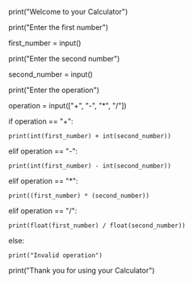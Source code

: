 print("Welcome to your Calculator")

print("Enter the first number")

first_number = input()

print("Enter the second number")

second_number = input()

print("Enter the operation")

operation = input(["+", "-", "*", "/"])

if operation == "+":

    print(int(first_number) + int(second_number))
    
elif operation == "-":

    print(int(first_number) - int(second_number))
    
elif operation == "*":

    print((first_number) * (second_number))
    
elif operation == "/":

    print(float(first_number) / float(second_number))
    
else:

    print("Invalid operation")
    
print("Thank you for using your Calculator")
